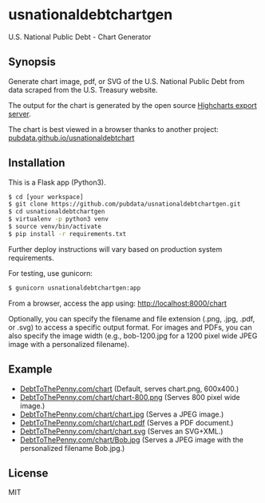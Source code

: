 # usnationaldebtchartgen
U.S. National Public Debt - Chart Generator

## Synopsis
Generate chart image, pdf, or SVG of the U.S. National Public Debt from data scraped from the U.S. Treasury website.

The output for the chart is generated by the open source [Highcharts export server](https://export.highcharts.com).

The chart is best viewed in a browser thanks to another project: [pubdata.github.io/usnationaldebtchart](https://pubdata.github.io/usnationaldebtchart/)

## Installation
This is a Flask app (Python3).

``` sh
$ cd [your workspace]
$ git clone https://github.com/pubdata/usnationaldebtchartgen.git
$ cd usnationaldebtchartgen
$ virtualenv -p python3 venv
$ source venv/bin/activate
$ pip install -r requirements.txt
``` 

Further deploy instructions will vary based on production system requirements.

For testing, use gunicorn:

``` sh
$ gunicorn usnationaldebtchartgen:app
``` 

From a browser, access the app using: [http://localhost:8000/chart](http://localhost:8000/chart)

Optionally, you can specify the filename and file extension (.png, .jpg, .pdf, or .svg) to access a specific output format.  For images and PDFs, you can also specify the image width (e.g., bob-1200.jpg for a 1200 pixel wide JPEG image with a personalized filename).

## Example

- [DebtToThePenny.com/chart](https://www.debttothepenny.com/chart) (Default, serves chart.png, 600x400.)
- [DebtToThePenny.com/chart/chart-800.png](https://www.debttothepenny.com/chart/chart-800.png) (Serves 800 pixel wide image.)
- [DebtToThePenny.com/chart/chart.jpg](https://www.debttothepenny.com/chart/chart.jpg) (Serves a JPEG image.)
- [DebtToThePenny.com/chart/chart.pdf](https://www.debttothepenny.com/chart/chart.pdf) (Serves a PDF document.)
- [DebtToThePenny.com/chart/chart.svg](https://www.debttothepenny.com/chart/chart.svg) (Serves an SVG+XML.)
- [DebtToThePenny.com/chart/Bob.jpg](https://www.debttothepenny.com/chart/Bob.jpg) (Serves a JPEG image with the personalized filename Bob.jpg.)


## License

MIT
